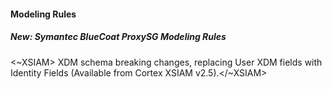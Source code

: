 
#### Modeling Rules

##### New: Symantec BlueCoat ProxySG Modeling Rules

<~XSIAM> XDM schema breaking changes, replacing User XDM fields with Identity Fields (Available from Cortex XSIAM v2.5).</~XSIAM>
